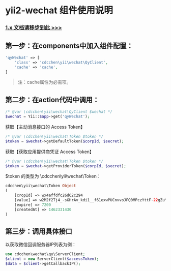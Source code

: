 # yii2-wechat 组件使用说明

### [1.x 文档请移步到此 >>>](//github.com/cdcchen/yii2-wechat/wiki/1.x-%E6%96%87%E6%A1%A3%E8%AF%B7%E7%A7%BB%E6%AD%A5%E5%88%B0%E6%AD%A4----)


## 第一步：在components中加入组件配置：

```php
'qyWechat' => [
    'class' => 'cdcchen\yii\wechat\QyClient',
    'cache' => 'cache',
]
```

> 注：cache属性为必需项。


## 第二步：在action代码中调用：

```php
/* @var \cdcchen\yii\wechat\QyClient $wechat */
$wechat = Yii::$app->get('qyWechat');
```

获取【主动消息接口的 Access Token】

```php
/* @var \cdcchen\yii\wechat\Token $token */
$token = $wechat->getDefaultToken($corpId, $secret);
```

获取【获取应用提供商凭证 Access Token】

```php
/* @var \cdcchen\yii\wechat\Token $token */
$token = $wechat->getProviderToken($corpId, $secret);
```


$token 的类型为 \cdcchen\yii\wechat\Token：

```php
cdcchen\yii\wechat\Token Object
(
    [cropId] => wx4affdfc26d62c294
    [value] => w2M2f2Tj4_-sGHrAv_kdi1__f61exwPUCnvvoJFQ0MPczYttF-22gZuYhV5GHQou
    [expire] => 7200
    [createdAt] => 1462331430
)
```

## 第三步：调用具体接口

以获取微信回调服务器IP列表为例：

```php
use cdcchen\wechat\qy\ServerClient;
$client = new ServerClient($accessToken);
$data = $client->getCallbackIP();
```
